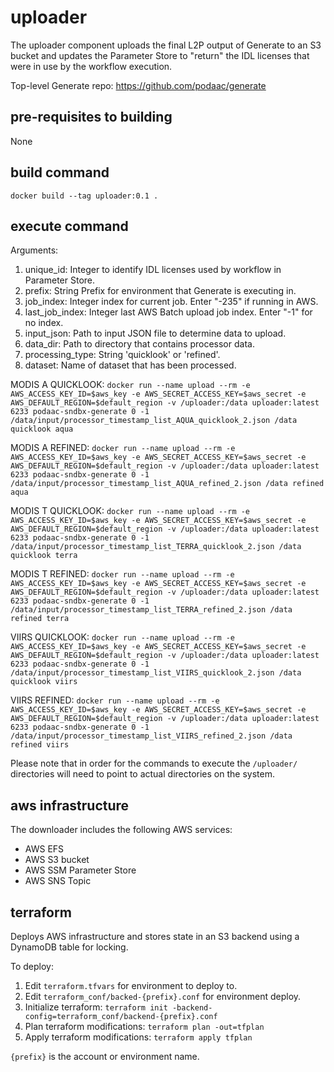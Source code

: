 # uploader

The uploader component uploads the final L2P output of Generate to an S3 bucket and updates the Parameter Store to "return" the IDL licenses that were in use by the workflow execution.

Top-level Generate repo: https://github.com/podaac/generate

## pre-requisites to building

None

## build command

`docker build --tag uploader:0.1 . `

## execute command

Arguments:
1. unique_id: Integer to identify IDL licenses used by workflow in Parameter Store.
2. prefix: String Prefix for environment that Generate is executing in.
3. job_index: Integer index for current job. Enter "-235" if running in AWS.
4. last_job_index: Integer last AWS Batch upload job index. Enter "-1" for no index.
5. input_json: Path to input JSON file to determine data to upload.
6. data_dir: Path to directory that contains processor data.
7. processing_type: String 'quicklook' or 'refined'.
8. dataset: Name of dataset that has been processed.

MODIS A QUICKLOOK: 
`docker run --name upload --rm -e AWS_ACCESS_KEY_ID=$aws_key -e AWS_SECRET_ACCESS_KEY=$aws_secret -e AWS_DEFAULT_REGION=$default_region -v /uploader:/data uploader:latest 6233 podaac-sndbx-generate 0 -1 /data/input/processor_timestamp_list_AQUA_quicklook_2.json /data quicklook aqua`

MODIS A REFINED:
`docker run --name upload --rm -e AWS_ACCESS_KEY_ID=$aws_key -e AWS_SECRET_ACCESS_KEY=$aws_secret -e AWS_DEFAULT_REGION=$default_region -v /uploader:/data uploader:latest 6233 podaac-sndbx-generate 0 -1 /data/input/processor_timestamp_list_AQUA_refined_2.json /data refined aqua`

MODIS T QUICKLOOK: 
`docker run --name upload --rm -e AWS_ACCESS_KEY_ID=$aws_key -e AWS_SECRET_ACCESS_KEY=$aws_secret -e AWS_DEFAULT_REGION=$default_region -v /uploader:/data uploader:latest 6233 podaac-sndbx-generate 0 -1 /data/input/processor_timestamp_list_TERRA_quicklook_2.json /data quicklook terra`

MODIS T REFINED:
`docker run --name upload --rm -e AWS_ACCESS_KEY_ID=$aws_key -e AWS_SECRET_ACCESS_KEY=$aws_secret -e AWS_DEFAULT_REGION=$default_region -v /uploader:/data uploader:latest 6233 podaac-sndbx-generate 0 -1 /data/input/processor_timestamp_list_TERRA_refined_2.json /data refined terra`

VIIRS QUICKLOOK: 
`docker run --name upload --rm -e AWS_ACCESS_KEY_ID=$aws_key -e AWS_SECRET_ACCESS_KEY=$aws_secret -e AWS_DEFAULT_REGION=$default_region -v /uploader:/data uploader:latest 6233 podaac-sndbx-generate 0 -1 /data/input/processor_timestamp_list_VIIRS_quicklook_2.json /data quicklook viirs`

VIIRS REFINED:
`docker run --name upload --rm -e AWS_ACCESS_KEY_ID=$aws_key -e AWS_SECRET_ACCESS_KEY=$aws_secret -e AWS_DEFAULT_REGION=$default_region -v /uploader:/data uploader:latest 6233 podaac-sndbx-generate 0 -1 /data/input/processor_timestamp_list_VIIRS_refined_2.json /data refined viirs`

Please note that in order for the commands to execute the `/uploader/` directories will need to point to actual directories on the system.

## aws infrastructure

The downloader includes the following AWS services:
- AWS EFS
- AWS S3 bucket
- AWS SSM Parameter Store
- AWS SNS Topic

## terraform 

Deploys AWS infrastructure and stores state in an S3 backend using a DynamoDB table for locking.

To deploy:
1. Edit `terraform.tfvars` for environment to deploy to.
2. Edit `terraform_conf/backed-{prefix}.conf` for environment deploy.
3. Initialize terraform: `terraform init -backend-config=terraform_conf/backend-{prefix}.conf`
4. Plan terraform modifications: `terraform plan -out=tfplan`
5. Apply terraform modifications: `terraform apply tfplan`

`{prefix}` is the account or environment name.